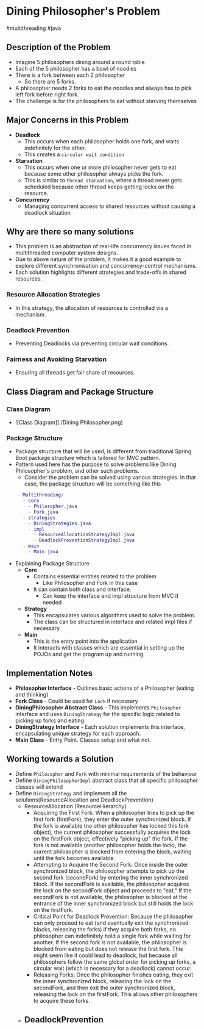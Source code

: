 # Dining Philosopher's Problem
#multithreading #java



## Description of the Problem

- Imagine 5 philosophers dining around a round table
- Each of the 5 philosopher has a bowl of noodles
- There is a fork between each 2 philosopher
    - So there are 5 forks.
- A philosopher needs 2 forks to eat the noodles and always has to pick left fork before right fork.
- The challenge is for the philosophers to eat without starving themselves



## Major Concerns in this Problem

- **Deadlock**
    - This occurs when each philosopher holds one fork, and waits indefinitely for the other.
    - This creates a `circular wait condition`
- **Starvation**
    - This occurs when one or more philosopher never gets to eat because some other philosopher always picks the fork.
    - This is similar to `thread starvation`, where a thread never gets scheduled because other thread keeps getting locks on the resource.
- **Concurrency**
    - Managing concurrent access to shared resources without causing a deadlock situation




## Why are there so many solutions

- This problem is an abstraction of real-life concurrency issues faced in multithreaded computer system designs.
- Due to above nature of the problem, it makes it a good example to explore different synchronisation and concurrency-control mechanisms.
- Each solution highlights different strategies and trade-offs in shared resources.

### Resource Allocation Strategies
- In this strategy, the allocation of resources is controlled via a mechanism.

### Deadlock Prevention
- Preventing Deadlocks via preventing circular wait conditions.

### Fairness and Avoiding Starvation
- Ensuring all threads get fair share of resources.


## Class Diagram and Package Structure

### Class Diagram
- ![Class Diagram](./Dining Philosopher.png)

### Package Structure

- Package structure that will be used, is different from traditional Spring Boot package structure which is tailored for MVC pattern.
- Pattern used here has the purpose to solve problems like Dining Philosopher's problem, and other such problems.
  - Consider the problem can be solved using various strategies. In that case, the package structure will be something like this

```lua 
    - Multithreading/
      - core
        - Philosopher.java
        - Fork.java
      - strategies
        - DiningStrategies.java
        - impl
          - ResourceAllocationStrategyImpl.java
          - DeadlockPreventionStrategyImpl.java
      - main
        - Main.java
```

- Explaining Package Structure
  - **Core**
    - Contains essential entities related to the problem
      - Like Philosopher and Fork in this case
    - It can contain both class and interface.
      - Can keep the interface and impl structure from MVC if needed
  - **Strategy**
    - This encapsulates various algorithms used to solve the problem.
    - The class can be structured in interface and related impl files if necessary.
  - **Main**
    - This is the entry point into the application
    - It interacts with classes which are essential in setting up the POJOs and get the program up and running



## Implementation Notes

- **Philosopher Interface** - Outlines basic actions of a Philosopher (eating and thinking)
- **Fork Class** - Could be used for `Lock` if necessary
- **DiningPhilosopher Abstract Class** - This implements `Philosopher` interface and uses `DiningStrategy` for the specific logic related to picking up forks and eating.
- **DiningStrategy Interface** - Each solution implements this interface, encapsulating unique strategy for each approach.
- **Main Class** - Entry Point. Classes setup and what not.


## Working towards a Solution

- Define `Philosopher` and `Fork` with minimal requirements of the behaviour
- Define `DiningPhilosopherImpl` abstract class that all specific philosopher classes will extend
- Define `DiningStrategy` and implement all the solutions(ResourceAllocation and DeadlockPrevention)
  - ResourceAllocation (ResourceHierarchy)
    - Acquiring the First Fork: When a philosopher tries to pick up the first fork (firstFork), they enter the outer synchronized block. If the fork is available (no other philosopher has locked this fork object), the current philosopher successfully acquires the lock on the firstFork object, effectively "picking up" the fork. If the fork is not available (another philosopher holds the lock), the current philosopher is blocked from entering the block, waiting until the fork becomes available.
    - Attempting to Acquire the Second Fork: Once inside the outer synchronized block, the philosopher attempts to pick up the second fork (secondFork) by entering the inner synchronized block. If the secondFork is available, the philosopher acquires the lock on the secondFork object and proceeds to "eat." If the secondFork is not available, the philosopher is blocked at the entrance of the inner synchronized block but still holds the lock on the firstFork.
    - Critical Point for Deadlock Prevention: Because the philosopher can only proceed to eat (and eventually exit the synchronized blocks, releasing the forks) if they acquire both forks, no philosopher can indefinitely hold a single fork while waiting for another. If the second fork is not available, the philosopher is blocked from eating but does not release the first fork. This might seem like it could lead to deadlock, but because all philosophers follow the same global order for picking up forks, a circular wait (which is necessary for a deadlock) cannot occur.
    - Releasing Forks: Once the philosopher finishes eating, they exit the inner synchronized block, releasing the lock on the secondFork, and then exit the outer synchronized block, releasing the lock on the firstFork. This allows other philosophers to acquire these forks.
  - DeadlockPrevention
    - 













